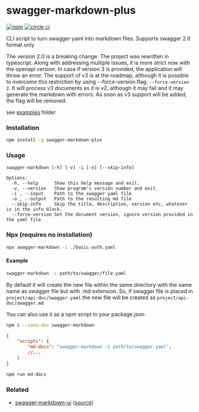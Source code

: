 # swagger-markdown-plus

[![npm][npm-image]][npm-url] [![circle ci][circleci-image]][circleci-url]

CLI script to turn swagger yaml into markdown files.
Supports swagger 2.0 format only

The version 2.0 is a breaking change. The project was rewritten in typescript.
Along with addressing multiple issues, it is more strict now with the openapi version. 
In case if version 3 is provided, the application will throw an error.
The support of v3 is at the roadmap, although it is possible to overcome this restriction by using --force-version flag: `--force-version 2`. It will process v3 documents as it is v2, although it may fail and it may generate the markdown with errors.
As soon as v3 support will be added, the flag will be removed.

see [examples](https://github.com/syroegkin/swagger-markdown/tree/master/examples) folder

### Installation

```bash
npm install -g swagger-markdown-plus
```

### Usage

```
swagger-markdown [-h] [-v] -i [-o] [--skip-info]

Options:
  -h, --help      Show this help message and exit.
  -v, --version   Show program's version number and exit.
  -i , --input    Path to the swagger yaml file
  -o , --output   Path to the resulting md file
  --skip-info     Skip the title, description, version etc, whatever is in the info block.
  --force-version Set the document version, ignore version provided in the yaml file

```

### Npx (requires no installation)

```bash
npx swagger-markdown -i ./basic-auth.yaml
```

#### Example

```bash
swagger-markdown -i path/to/swagger/file.yaml
```

By default it will create the new file within the same directory with the same name as swagger file but with .md extension.
So, if swagger file is placed in `project/api-doc/swagger.yaml` the new file will be created as `project/api-doc/swagger.md`

You can also use it as a npm script in your package.json:

```bash
npm i --save-dev swagger-markdown
```

```json
{
    "scripts": {
        "md-docs": "swagger-markdown -i path/to/swagger.yaml",
        //...
    }
}
```

```bash
npm run md-docs
```

### Related

* [swagger-markdown-ui](https://swagger-markdown-ui.netlify.app/) ([source](https://github.com/shaun-chiang/swagger-markdown-ui))

[npm-url]: https://www.npmjs.com/package/swagger-markdown
[npm-image]: https://img.shields.io/npm/v/swagger-markdown.svg

[circleci-url]: https://circleci.com/gh/syroegkin/swagger-markdown/tree/master
[circleci-image]: https://img.shields.io/circleci/project/syroegkin/swagger-markdown.svg
